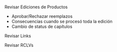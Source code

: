 Revisar Ediciones de Productos
- Aprobar/Rechazar reemplazos
- Consecuencias cuando se procesó toda la edición
- Cambio de status de capítulos

Revisar Links

Revisar RCLVs
